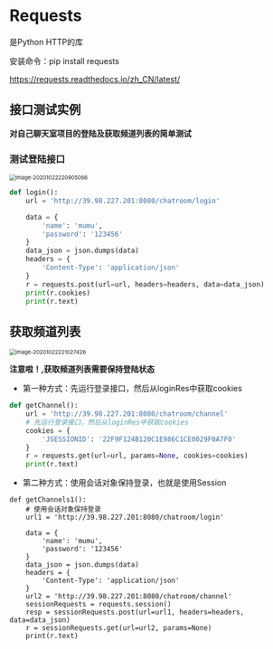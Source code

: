 # Requests

是Python HTTP的库

安装命令：pip install requests

https://requests.readthedocs.io/zh_CN/latest/

## 接口测试实例

**对自己聊天室项目的登陆及获取频道列表的简单测试**

### 测试登陆接口

<img src="C:\Users\Administrator\AppData\Roaming\Typora\typora-user-images\image-20201022220905066.png" alt="image-20201022220905066" style="zoom:67%;" />

```python
def login():
    url = 'http://39.98.227.201:8080/chatroom/login'

    data = {
        'name': 'mumu',
        'password': '123456'
    }
    data_json = json.dumps(data)
    headers = {
        'Content-Type': 'application/json'
    }
    r = requests.post(url=url, headers=headers, data=data_json)
    print(r.cookies)
    print(r.text)
```

## 获取频道列表

<img src="C:\Users\Administrator\AppData\Roaming\Typora\typora-user-images\image-20201022221027426.png" alt="image-20201022221027426" style="zoom:67%;" />

**注意啦！,获取频道列表需要保持登陆状态**

- 第一种方式：先运行登录接口，然后从loginRes中获取cookies

```python
def getChannel():
    url = 'http://39.98.227.201:8080/chatroom/channel'
    # 先运行登录接口，然后从loginRes中获取cookies
    cookies = {
        'JSESSIONID': '22F9F124B120C1E986C1CE0029F0A7F0'
    }
    r = requests.get(url=url, params=None, cookies=cookies)
    print(r.text)

```



- 第二种方式：使用会话对象保持登录，也就是使用Session

```python\
def getChannels1():
    # 使用会话对象保持登录
    url1 = 'http://39.98.227.201:8080/chatroom/login'

    data = {
        'name': 'mumu',
        'password': '123456'
    }
    data_json = json.dumps(data)
    headers = {
        'Content-Type': 'application/json'
    }
    url2 = 'http://39.98.227.201:8080/chatroom/channel'
    sessionRequests = requests.session()
    resp = sessionRequests.post(url=url1, headers=headers, data=data_json)
    r = sessionRequests.get(url=url2, params=None)
    print(r.text)
```

